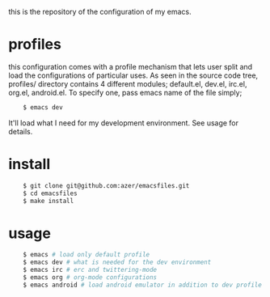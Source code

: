 this is the repository of the configuration of my emacs.

profiles
========
this configuration comes with a profile mechanism that lets user split and load the configurations of particular uses.
As seen in the source code tree, profiles/ directory contains 4 different modules; default.el, dev.el, irc.el, org.el, android.el. To specify one, pass emacs name of the file simply;

```bash
    $ emacs dev
```

It'll load what I need for my development environment. See usage for details. 

install
=======
```bash
    $ git clone git@github.com:azer/emacsfiles.git
    $ cd emacsfiles
    $ make install
```

usage
=====
```bash
    $ emacs # load only default profile
    $ emacs dev # what is needed for the dev environment
    $ emacs irc # erc and twittering-mode
    $ emacs org # org-mode configurations
    $ emacs android # load android emulator in addition to dev profile
```
